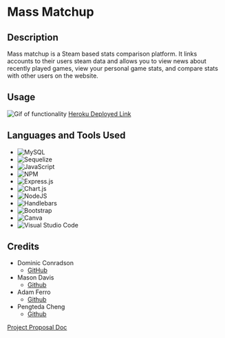 # Mass Matchup

## Description
Mass matchup is a Steam based stats comparison platform. It links accounts to their users steam data and allows you to view news about recently played games, view your personal game stats, and compare stats with other users on the website.

## Usage
![Gif of functionality](/assets/Mass%20Matchup.gif)
[Heroku Deployed Link](https://mass-matchup.herokuapp.com/)

## Languages and Tools Used
* ![MySQL](https://img.shields.io/badge/mysql-%2300f.svg?style=for-the-badge&logo=mysql&logoColor=white)
* ![Sequelize](https://img.shields.io/badge/Sequelize-52B0E7?style=for-the-badge&logo=Sequelize&logoColor=white)
* ![JavaScript](https://img.shields.io/badge/javascript-%23323330.svg?style=for-the-badge&logo=javascript&logoColor=%23F7DF1E)
* ![NPM](https://img.shields.io/badge/NPM-%23000000.svg?style=for-the-badge&logo=npm&logoColor=white)
* ![Express.js](https://img.shields.io/badge/express.js-%23404d59.svg?style=for-the-badge&logo=express&logoColor=%2361DAFB)
* ![Chart.js](https://img.shields.io/badge/chart.js-F5788D.svg?style=for-the-badge&logo=chart.js&logoColor=white)
* ![NodeJS](https://img.shields.io/badge/node.js-6DA55F?style=for-the-badge&logo=node.js&logoColor=white)
* ![Handlebars](https://img.shields.io/badge/Handlebars.js-f0772b?style=for-the-badge&logo=handlebarsdotjs&logoColor=black)
* ![Bootstrap](https://img.shields.io/badge/bootstrap-%23563D7C.svg?style=for-the-badge&logo=bootstrap&logoColor=white)
* ![Canva](https://img.shields.io/badge/Canva-%2300C4CC.svg?style=for-the-badge&logo=Canva&logoColor=white)
* ![Visual Studio Code](https://img.shields.io/badge/Visual%20Studio%20Code-0078d7.svg?style=for-the-badge&logo=visual-studio-code&logoColor=white)

## Credits
* Dominic Conradson
    *  [GitHub](https://github.com/theDomConrad)
* Mason Davis
    * [Github](https://github.com/Md7113)
* Adam Ferro
    * [Github](https://github.com/GeminiAd)
* Pengteda Cheng
    * [Github](https://github.com/teedaa)

[Project Proposal Doc](https://docs.google.com/document/d/1W_pNLU-kfZEp_vOx4Ei3IMMwLpfrLRorjeLP2dLdJ3A/edit#heading=h.1zoy6hvhnyf)